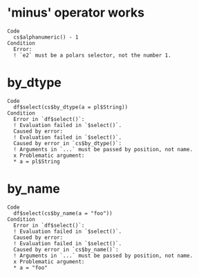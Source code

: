 # 'minus' operator works

    Code
      cs$alphanumeric() - 1
    Condition
      Error:
      ! `e2` must be a polars selector, not the number 1.

# by_dtype

    Code
      df$select(cs$by_dtype(a = pl$String))
    Condition
      Error in `df$select()`:
      ! Evaluation failed in `$select()`.
      Caused by error:
      ! Evaluation failed in `$select()`.
      Caused by error in `cs$by_dtype()`:
      ! Arguments in `...` must be passed by position, not name.
      x Problematic argument:
      * a = pl$String

# by_name

    Code
      df$select(cs$by_name(a = "foo"))
    Condition
      Error in `df$select()`:
      ! Evaluation failed in `$select()`.
      Caused by error:
      ! Evaluation failed in `$select()`.
      Caused by error in `cs$by_name()`:
      ! Arguments in `...` must be passed by position, not name.
      x Problematic argument:
      * a = "foo"

